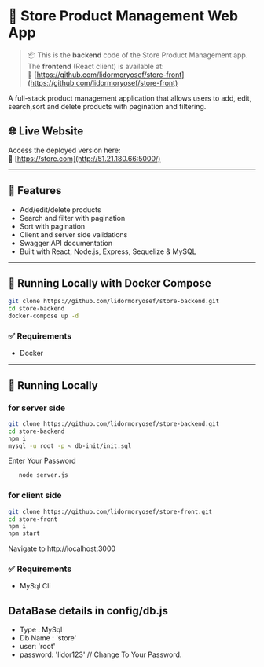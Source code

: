 # 🛒 Store Product Management Web App

> 📦 This is the **backend** code of the Store Product Management app.  
> The **frontend** (React client) is available at:  
> 🔗 [https://github.com/lidormoryosef/store-front](https://github.com/lidormoryosef/store-front)

A full-stack product management application that allows users to add, edit, search,sort and delete products with pagination and filtering.

## 🌐 Live Website

Access the deployed version here:  
🔗 [https://store.com](http://51.21.180.66:5000/)

---

## 🧱 Features

- Add/edit/delete products
- Search and filter with pagination
- Sort with pagination
- Client and server side validations
- Swagger API documentation
- Built with React, Node.js, Express, Sequelize & MySQL

---

## 🚀 Running Locally with Docker Compose
   ```bash
   git clone https://github.com/lidormoryosef/store-backend.git
   cd store-backend
   docker-compose up -d

```
### ✅ Requirements
   * Docker
---

## 🚀 Running Locally
   ### for server side
   ```bash
   git clone https://github.com/lidormoryosef/store-backend.git
   cd store-backend
   npm i
   mysql -u root -p < db-init/init.sql
```
Enter Your Password
```bash
   node server.js

```
   ### for client side
   ```bash
   git clone https://github.com/lidormoryosef/store-front.git
   cd store-front
   npm i
   npm start

```
   Navigate to http://localhost:3000
   ### ✅ Requirements
   * MySql Cli
## DataBase details in config/db.js
   - Type : MySql
   - Db Name : 'store'
   - user: 'root'
   - password: 'lidor123' // Change To Your Password.
   
